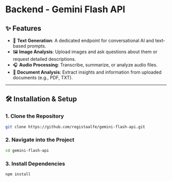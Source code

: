 # Backend - Gemini Flash API

## ✨ Features

- 💬 **Text Generation**: A dedicated endpoint for conversational AI and text-based prompts.
- 🖼️ **Image Analysis**: Upload images and ask questions about them or request detailed descriptions.
- 🎧 **Audio Processing**: Transcribe, summarize, or analyze audio files.
- 📄 **Document Analysis**: Extract insights and information from uploaded documents (e.g., PDF, TXT).

---

## 🛠 Installation & Setup

### 1. Clone the Repository
```bash
git clone https://github.com/registaalfe/gemini-flash-api.git

```

### 2. Navigate into the Project
```bash
cd gemini-flash-api

```

### 3. Install Dependencies
```bash
npm install

```
